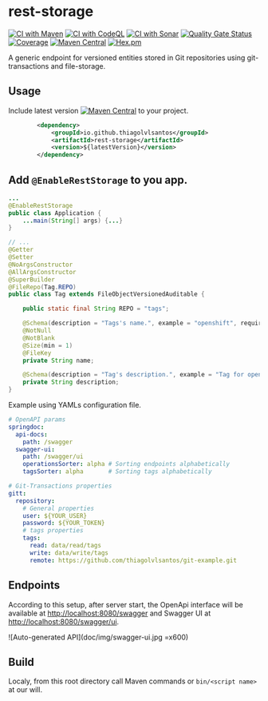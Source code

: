# rest-storage

[![CI with Maven](https://github.com/thiagolvlsantos/rest-storage/actions/workflows/maven.yml/badge.svg)](https://github.com/thiagolvlsantos/rest-storage/actions/workflows/maven.yml)
[![CI with CodeQL](https://github.com/thiagolvlsantos/rest-storage/actions/workflows/codeql.yml/badge.svg)](https://github.com/thiagolvlsantos/rest-storage/actions/workflows/codeql.yml)
[![CI with Sonar](https://github.com/thiagolvlsantos/rest-storage/actions/workflows/sonar.yml/badge.svg)](https://github.com/thiagolvlsantos/rest-storage/actions/workflows/sonar.yml)
[![Quality Gate Status](https://sonarcloud.io/api/project_badges/measure?project=thiagolvlsantos_rest-storage&metric=alert_status)](https://sonarcloud.io/dashboard?id=thiagolvlsantos_rest-storage)
[![Coverage](https://sonarcloud.io/api/project_badges/measure?project=thiagolvlsantos_rest-storage&metric=coverage)](https://sonarcloud.io/dashboard?id=thiagolvlsantos_rest-storage)
[![Maven Central](https://maven-badges.herokuapp.com/maven-central/io.github.thiagolvlsantos/rest-storage/badge.svg)](https://repo1.maven.org/maven2/io/github/thiagolvlsantos/rest-storage/)
[![Hex.pm](https://img.shields.io/hexpm/l/plug.svg)](http://www.apache.org/licenses/LICENSE-2.0)

A generic endpoint for versioned entities stored in Git repositories using git-transactions and file-storage.

## Usage

Include latest version [![Maven Central](https://maven-badges.herokuapp.com/maven-central/io.github.thiagolvlsantos/rest-storage/badge.svg)](https://repo1.maven.org/maven2/io/github/thiagolvlsantos/rest-storage/) to your project.

```xml
		<dependency>
			<groupId>io.github.thiagolvlsantos</groupId>
			<artifactId>rest-storage</artifactId>
			<version>${latestVersion}</version>
		</dependency>
```

## Add `@EnableRestStorage` to you app.

```java
...
@EnableRestStorage
public class Application {
	...main(String[] args) {...}
}
```

```java
// ...
@Getter
@Setter
@NoArgsConstructor
@AllArgsConstructor
@SuperBuilder
@FileRepo(Tag.REPO)
public class Tag extends FileObjectVersionedAuditable {

	public static final String REPO = "tags";

	@Schema(description = "Tags's name.", example = "openshift", required = true)
	@NotNull
	@NotBlank
	@Size(min = 1)
	@FileKey
	private String name;

	@Schema(description = "Tag's description.", example = "Tag for openshift items.")
	private String description;
}
```

Example using YAMLs configuration file.

```yaml
# OpenAPI params
springdoc:
  api-docs:
    path: /swagger
  swagger-ui:
    path: /swagger/ui
    operationsSorter: alpha # Sorting endpoints alphabetically
    tagsSorter: alpha       # Sorting tags alphabetically

# Git-Transactions properties
gitt:
  repository:
    # General properties
    user: ${YOUR_USER}
    password: ${YOUR_TOKEN}
    # tags properties
    tags:
      read: data/read/tags
      write: data/write/tags
      remote: https://github.com/thiagolvlsantos/git-example.git
```

## Endpoints

According to this setup, after server start, the OpenApi interface will be available at [http://localhost:8080/swagger](http://localhost:8080/swagger) and Swagger UI at [http://localhost:8080/swagger/ui](http://localhost:8080/swagger/ui).

![Auto-generated API](doc/img/swagger-ui.jpg =x600)

## Build

Localy, from this root directory call Maven commands or `bin/<script name>` at our will.

